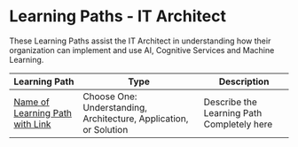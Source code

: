 # Learning Paths - IT Architect

These Learning Paths assist the IT Architect in understanding how their organization can implement and use AI, Cognitive Services and Machine Learning.

| Learning Path | Type | Description
| --- |  --- | ---
| [Name of Learning Path with Link]() | Choose One: Understanding, Architecture, Application, or Solution | Describe the Learning Path Completely here
